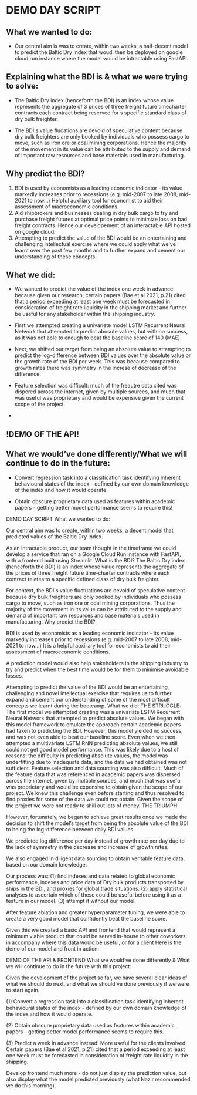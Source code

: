 # DEMO DAY SCRIPT


## What we wanted to do:

- Our central aim is was to create, within two weeks, a half-decent model to predict the Baltic Dry Index that woudl then be deployed on google cloud run instance  where the model would be intractable using FastAPI. 

## Explaining what the BDI is & what we were trying to solve: 

- The Baltic Dry index (henceforth the BDI) is an index whose value represents the aggregate of 3 prices of three freight future timecharter contracts each contract being reserved for s specific standard class of dry bulk freighter. 

- The BDI's value flucations are devoid of speculative content because dry bulk freighters are only booked by individuals who possess cargo to move, such as iron ore or coal mining corporations. Hence the majority of the movement in its value can be attributed to the supply and demand of important raw resources and base materials used in manufacturing.

## Why predict the BDI?

1. BDI is used by economists as a leading economic indicator - its value markedly increases prior to recessions (e.g. mid-2007 to late 2008, mid-2021 to now...) Helpful auxiliary tool for economist to aid their assessment of macroeconomic conditions.
2. Aid shipbrokers and businesses dealing in dry bulk cargo to try and purchase freight futures at optimal price points to minimize loss on bad freight contracts. Hence our developement of an interactable API hosted on google cloud. 
3. Attempting to predict the value of the BDI would be an entertaining and challenging intellectual exercise where we could apply what we've learnt over the past few months and to further expand and cement our understanding of these concepts. 


## What we did:

- We wanted to predict the value of the index one week in advance because given our research, certain papers (Bae et al 2021, p.21) cited that a period exceeding at least one week must be forecasted in consideration of freight rate liquidity in the shipping market and further be useful for any stakeholder within the shipping industry.


- First we attempted creating a univariete model LSTM Recurrent Neural Network that attempted to predict abosute values, but with no success, as it was not able to enough to beat the baseline score of 140 (MAE).  

- Next, we shifted our target from being an absolute value to attempting to predict the log-difference between BDI values over the absolute value or the growth rate of the BDI per week. This was because compared to growth rates there was symmetry in the increse of decrease of the difference.

- Feature selection was difficult: much of the freautre data cited was dispered across the internet, given by multiple sources, and much that was useful was proprietary and would be expensive given the current scope of the project. 

-  

## !DEMO OF THE API! 

## What we would’ve done differently/What we will continue to do in the future:

- Convert regression task into a classification task identifying inherent behavioural states of the index - defined by our own domain knowledge of the index and how it would operate.

- Obtain obscure proprietary data used as features within academic papers - getting better model performance seems to require this!  


DEMO DAY SCRIPT
What we wanted to do:

Our central aim was to create, within two weeks, a decent model that predicted values of the Baltic Dry Index.

As an intractable product, our team thought in the timeframe we could develop a service that ran on a Google Cloud Run instance with FastAPI, with a frontend built using Streamlit.
What is the BDI?
The Baltic Dry index (henceforth the BDI) is an index whose value represents the aggregate of the prices of three freight future time-charter contracts where each contract relates to a specific defined class of dry bulk freighter.

For context, the BDI's value fluctuations are devoid of speculative content because dry bulk freighters are only booked by individuals who possess cargo to move, such as iron ore or coal mining corporations. Thus the majority of the movement in its value can be attributed to the supply and demand of important raw resources and base materials used in manufacturing.
Why predict the BDI?

BDI is used by economists as a leading economic indicator - its value markedly increases prior to recessions (e.g. mid-2007 to late 2008, mid-2021 to now...) It is a helpful auxiliary tool for economists to aid their assessment of macroeconomic conditions.

A prediction model would also help stakeholders in the shipping industry to try and predict when the best time would be for them to minimise avoidable losses. 

Attempting to predict the value of the BDI would be an entertaining, challenging and novel intellectual exercise that requires us to further expand and cement our understanding of some of the most difficult concepts we learnt during the bootcamp.
What we did:
THE STRUGGLE:
The first model we attempted creating was a univariate LSTM Recurrent Neural Network that attempted to predict absolute values.
We began with this model framework to emulate the approach certain academic papers had taken to predicting the BDI. 
However, this model yielded no success, and was not even able to beat our baseline score. Even when we then attempted a multivariate LSTM RNN predicting absolute values, we still could not get good model performance.
This was likely due to a host of reasons: the difficulty in predicting absolute values, the model was underfitting due to inadequate data, and the data we had obtained was not sufficient. 
Feature selection and data sourcing was also difficult. Much of the feature data that was referenced in academic papers was dispersed across the internet, given by multiple sources, and much that was useful was proprietary and would be expensive to obtain given the scope of our project. 
We knew this challenge even before starting and thus resolved to find proxies for some of the data we could not obtain. Given the scope of the project we were not ready to shill out lots of money. 
THE TRIUMPH:

However, fortunately, we began to achieve great results once we made the decision to shift the model’s target from being the absolute value of the BDI to being the log-difference between daily BDI values.

We predicted log difference per day instead of growth rate per day due to the lack of symmetry in the decrease and increase of growth rates. 

We also engaged in diligent data sourcing to obtain veritable feature data, based on our domain knowledge.

Our process was:
(1) find indexes and data related to global economic performance, indexes and price data of Dry bulk products transported by ships in the BDI, and proxies for global trade situations. 
(2) apply statistical analyses to ascertain which of these could be useful before using it as a feature in our model. 
(3) attempt it without our model. 

After feature ablation and greater hyperparameter tuning, we were able to create a very good model that confidently beat the baseline score.

Given this we created a basic API and frontend that would represent a minimum viable product that could be served in-house to other coworkers in accompany where this data would be useful, or for a client Here is the demo of our model and front in action: 

DEMO OF THE API & FRONTEND
What we would’ve done differently & What we will continue to do in the future with this project:

Given the development of the project so far, we have several clear ideas of what we should do next, and what we should've done previously if we were to start again.

(1) Convert a regression task into a classification task identifying inherent behavioural states of the index - defined by our own domain knowledge of the index and how it would operate.

(2) Obtain obscure proprietary data used as features within academic papers - getting better model performance seems to require this.

(3) Predict a week in advance instead! More useful for the clients involved! Certain papers (Bae et al 2021, p.21) cited that a period exceeding at least one week must be forecasted in consideration of freight rate liquidity in the shipping. 

Develop frontend much more - do not just display the prediction value, but also display what the model predicted previously (what Nazir recommended we do this morning). 



